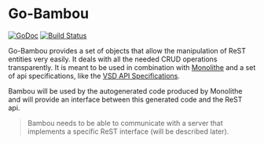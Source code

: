 # Go-Bambou

[![GoDoc](https://godoc.org/github.com/nuagenetworks/go-bambou/bambou?status.svg)](https://godoc.org/github.com/nuagenetworks/go-bambou/bambou)
[![Build Status](https://travis-ci.org/nuagenetworks/go-bambou.svg?branch=master)](https://travis-ci.org/nuagenetworks/go-bambou)

Go-Bambou provides a set of objects that allow the manipulation of ReST entities very easily. It deals with all the needed CRUD operations transparently. It is meant to be used in combination with [Monolithe](https://github.com/nuagenetworks/monolithe) and a set of api specifications, like the [VSD API Specifications](https://github.com/nuagenetworks/vsd-api-specifications).

Bambou will be used by the autogenerated code produced by Monolithe and will provide an interface between this generated code and the ReST api.

> Bambou needs to be able to communicate with a server that implements a specific ReST interface (will be described later).
